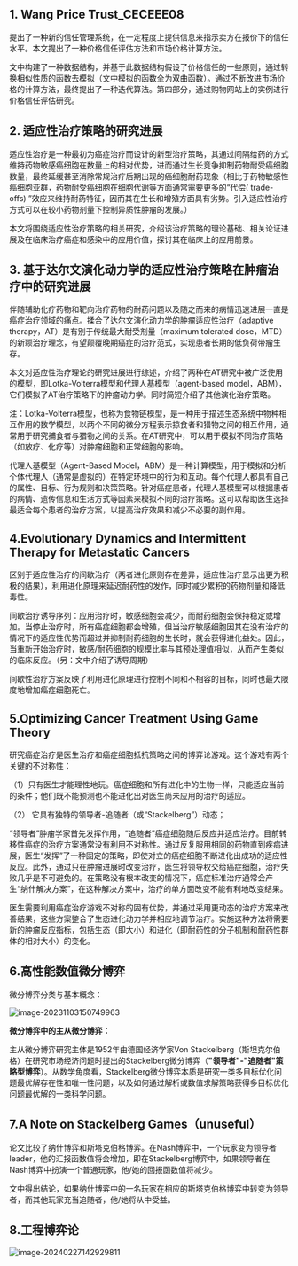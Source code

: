 ## **1.** Wang Price Trust_CECEEE08

提出了一种新的信任管理系统，在一定程度上提供信息来指示卖方在报价下的信任水平。本文提出了一种价格信任评估方法和市场价格计算方法。

文中构建了一种数据结构，并基于此数据结构假设了价格信任的一些原则，通过转换相似性质的函数去模拟（文中模拟的函数全为双曲函数）。通过不断改进市场价格的计算方法，最终提出了一种迭代算法。第四部分，通过购物网站上的实例进行价格信任评估研究。

 

## **2.** 适应性治疗策略的研究进展

适应性治疗是一种最初为癌症治疗而设计的新型治疗策略，其通过间隔给药的方式维持药物敏感癌细胞在数量上的相对优势，进而通过生长竞争抑制药物耐受癌细胞数量，最终延缓甚至消除常规治疗后期出现的癌细胞耐药现象（相比于药物敏感性癌细胞亚群，药物耐受癌细胞在细胞代谢等方面通常需要更多的“代偿( trade-offs) ”效应来维持耐药特征，因而其在生长和增殖方面具有劣势。引入适应性治疗方式可以在较小药物剂量下控制异质性肿瘤的发展。）

本文将围绕适应性治疗策略的相关研究，介绍该治疗策略的理论基础、相关论证进展及在临床治疗癌症和感染中的应用价值，探讨其在临床上的应用前景。

 

## **3.** 基于达尔文演化动力学的适应性治疗策略在肿瘤治疗中的研究进展

伴随辅助化疗药物和靶向治疗药物的耐药问题以及随之而来的病情迅速进展一直是癌症治疗领域的痛点。揉合了达尔文演化动力学的肿瘤适应性治疗（adaptive therapy，AT）是有别于传统最大耐受剂量（maximum tolerated dose，MTD）的新颖治疗理念，有望颠覆晚期癌症的治疗范式，实现患者长期的低负荷带瘤生存。

本文对适应性治疗理论的研究进展进行综述，介绍了两种在AT研究中被广泛使用的模型，即Lotka-Volterra模型和代理人基模型（agent-based model，ABM），它们模拟了AT治疗策略下的肿瘤动力学。同时简短介绍了其他演化治疗策略。

注：Lotka-Volterra模型，也称为食物链模型，是一种用于描述生态系统中物种相互作用的数学模型，以两个不同的微分方程表示掠食者和猎物之间的相互作用，通常用于研究捕食者与猎物之间的关系。在AT研究中，可以用于模拟不同治疗策略（如放疗、化疗等）对肿瘤细胞和正常细胞的影响。

代理人基模型（Agent-Based Model，ABM）是一种计算模型，用于模拟和分析个体代理人（通常是虚拟的）在特定环境中的行为和互动。每个代理人都具有自己的属性、目标、行为规则和决策策略。针对癌症患者，代理人基模型可以根据患者的病情、遗传信息和生活方式等因素来模拟不同的治疗策略。这可以帮助医生选择最适合每个患者的治疗方案，以提高治疗效果和减少不必要的副作用。



## 4.Evolutionary Dynamics and Intermittent Therapy for Metastatic Cancers

区别于适应性治疗的间歇治疗（两者进化原则存在差异，适应性治疗显示出更为积极的结果），利用进化原理来延迟耐药性的发作，同时减少累积的药物剂量和降低毒性。

间歇治疗诱导序列：应用治疗时，敏感细胞会减少，而耐药细胞会保持稳定或增加。当停止治疗时，所有癌症细胞都会增殖，但当治疗敏感细胞因其在没有治疗的情况下的适应性优势而超过并抑制耐药细胞的生长时，就会获得进化益处。因此，当重新开始治疗时，敏感/耐药细胞的规模比率与其预处理值相似，从而产生类似的临床反应。（另：文中介绍了诱导周期）

间歇性治疗方案反映了利用进化原理进行控制不同和不相容的目标，同时也最大限度地增加癌症细胞死亡。



## 5.Optimizing Cancer Treatment Using Game Theory

研究癌症治疗是医生治疗和癌症细胞抵抗策略之间的博弈论游戏。这个游戏有两个关键的不对称性：

（1）只有医生才能理性地玩。癌症细胞和所有进化中的生物一样，只能适应当前的条件；他们既不能预测也不能进化出对医生尚未应用的治疗的适应。

（2） 它具有独特的领导者-追随者（或“Stackelberg”）动态；

“领导者”肿瘤学家首先发挥作用，“追随者”癌症细胞随后反应并适应治疗。目前转移性癌症的治疗方案通常没有利用不对称性。通过反复服用相同的药物直到疾病进展，医生“发挥”了一种固定的策略，即使对立的癌症细胞不断进化出成功的适应性反应。此外，通过只在肿瘤进展时改变治疗，医生将领导权交给癌症细胞，治疗失败几乎是不可避免的。在策略没有根本改变的情况下，癌症标准治疗通常会产生“纳什解决方案”，在这种解决方案中，治疗的单方面改变不能有利地改变结果。

医生需要利用癌症治疗游戏不对称的固有优势，并通过采用更动态的治疗方案来改善结果，这些方案整合了生态进化动力学并相应地调节治疗。实施这种方法将需要新的肿瘤反应指标，包括生态（即大小）和进化（即耐药性的分子机制和耐药性群体的相对大小）的变化。

## 6.高性能数值微分博弈

微分博弈分类与基本概念：

![image-20231103150749963](https://cdn.jsdelivr.net/gh/lniiwuw/figureBed//img/image-20231103150749963.png)

**微分博弈中的主从微分博弈：**

主从微分博弈研究主体是1952年由德国经济学家Von Stackelberg（斯坦克尔伯格）在研究市场经济问题时提出的Stackelberg微分博弈（**"领导者"-"追随者"策略型博弈**）。从数学角度看，Stackelberg微分博弈本质是研究一类多目标优化问题最优解存在性和唯一性问题，以及如何通过解析或数值求解策略获得多目标优化问题最优解的一类科学问题。

## 7.A Note on Stackelberg Games（unuseful）

论文比较了纳什博弈和斯塔克伯格博弈。在Nash博弈中，一个玩家变为领导者leader，他的汇报函数值将会增加，即在Stackelberg博弈中，如果领导者在Nash博弈中扮演一个普通玩家，他/她的回报函数值将减少。

文中得出结论，如果纳什博弈中的一名玩家在相应的斯塔克伯格博弈中转变为领导者，而其他玩家充当追随者，他/她将从中受益。

## 8.工程博弈论

![image-20240227142929811](https://cdn.jsdelivr.net/gh/lniiwuw/figureBed//img/image-20240227142929811.png)